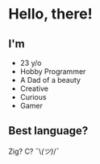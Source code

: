 # Hello, there!

## I'm
- 23 y/o
- Hobby Programmer
- A Dad of a beauty
- Creative
- Curious
- Gamer

## Best language?
Zig? C? ¯⁠\⁠_⁠(⁠ツ⁠)⁠_⁠/⁠¯
